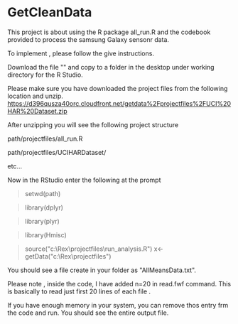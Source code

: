 GetCleanData
============

This project is about using the R package all_run.R and the codebook provided to process the samsung Galaxy sensonr data.

To implement , please follow the give instructions.

Download the file "" and copy to a folder in the desktop under working directory for the R Studio.

Please make sure you have downloaded the project files from the following location and unzip.
https://d396qusza40orc.cloudfront.net/getdata%2Fprojectfiles%2FUCI%20HAR%20Dataset.zip 

After unzipping you will see the following project structure

path/projectfiles/all_run.R 

path/projectfiles/UCIHARDataset/

etc...

Now in the RStudio enter the following at the prompt

>setwd(path)

>library(dplyr)

>library(plyr)

>library(Hmisc)

> source("c:\\Rex\\projectfiles\\run_analysis.R")
> x<-getData("c:\\Rex\\projectfiles")

You should see a file create in your folder as "AllMeansData.txt".

Please note , inside the code, I have added n=20 in read.fwf command. This is basically to read just first 20 lines of each file .

If you have enough memory in your system, you can remove thos entry frm the code and run. You should see the entire 
output file.


